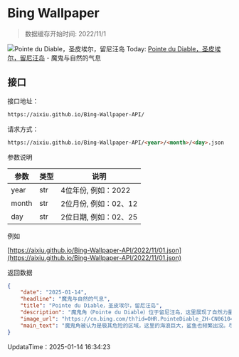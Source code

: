 # Bing Wallpaper

> 数据缓存开始时间: 2022/11/1

![Pointe du Diable，圣皮埃尔，留尼汪岛](https://cn.bing.com/th?id=OHR.PointeDiable_ZH-CN0610493136_1920x1080.webp)
Today: [Pointe du Diable，圣皮埃尔，留尼汪岛](https://cn.bing.com/th?id=OHR.PointeDiable_ZH-CN0610493136_1920x1080.webp) - 魔鬼与自然的气息

## 接口

接口地址：

```html
https://aixiu.github.io/Bing-Wallpaper-API/
```

请求方式：

```html
https://aixiu.github.io/Bing-Wallpaper-API/<year>/<month>/<day>.json
```

参数说明

| 参数 | 类型 | 说明 |
| - | - | - |
| year | str | 4位年份, 例如：2022 |
| month | str | 2位月份, 例如：02、12 |
| day | str | 2位日期, 例如：02、25 |

例如

[https://aixiu.github.io/Bing-Wallpaper-API/2022/11/01.json](https://aixiu.github.io/Bing-Wallpaper-API/2022/11/01.json)

返回数据

```json
{
    "date": "2025-01-14",
    "headline": "魔鬼与自然的气息",
    "title": "Pointe du Diable，圣皮埃尔，留尼汪岛",
    "description": "魔鬼角（Pointe du Diable）位于留尼汪岛，这里展现了自然力量与神秘气息的奇妙交汇。魔鬼角由约20万年前内日峰的熔岩流形成，这片玄武岩半岛壮丽地伸入印度洋。",
    "image_url": "https://cn.bing.com/th?id=OHR.PointeDiable_ZH-CN0610493136_1920x1080.webp",
    "main_text": "魔鬼角被认为是极其危险的区域，这里的海浪巨大，鲨鱼也频繁出没。尽管有警告，1988年至2006年间仍发生了四起鲨鱼袭击事件。"
}
```

UpdataTime：2025-01-14 16:34:23
